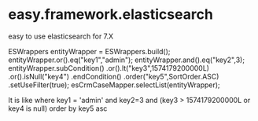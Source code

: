 # easy.framework.elasticsearch
easy to use elasticsearch for 7.X

ESWrappers<TestModelClass> entityWrapper = ESWrappers.<TestModelClass>build();
        entityWrapper.or().eq("key1","admin");
        entityWrapper.and().eq("key2",3);
        entityWrapper.subCondition()
                .or().lt("key3",1574179200000L)
                .or().isNull("key4")
                .endCondition()
        .order("key5",SortOrder.ASC)
        .setUseFilter(true);
        esCrmCaseMapper.selectList(entityWrapper);
        
It is like 
where key1 = 'admin' and key2=3 and (key3 > 1574179200000L or key4 is null) order by key5 asc 
